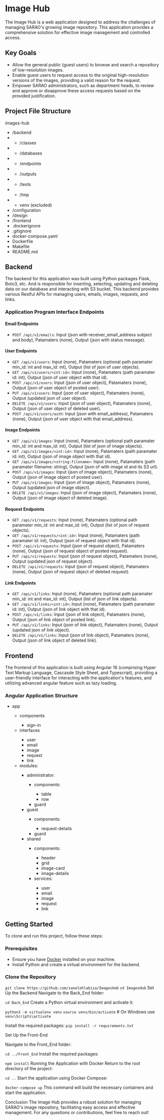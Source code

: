 # Image Hub

The Image Hub is a web application designed to address the challenges of managing SARAO's growing image repository. This application provides a comprehensive solution for effective image management and controlled access.

## Key Goals

- Allow the general public (guest users) to browse and search a repository of low-resolution images.
- Enable guest users to request access to the original high-resolution versions of the images, providing a valid reason for the request.
- Empower SARAO administrators, such as department heads, to review and approve or disapprove these access requests based on the provided justification.

## Project File Structure

images-hub
- /backend
- - /classes
- - /databases
- - /endpoints
- - /outputs
- - /tests
- - /tmp
- - venv (excluded)
- /configuration
- /design
- /frontend
- .dockerignore
- .gitignore
- docker-compose.yaml
- Dockerfile
- Makefile
- README.md

## Backend

The backend for this application was built using Python packages Flask, Boto3, etc. And is responsible for inserting, selecting, updating and deleting data on our database and interacting with S3 bucket. This backend provides various Restful APIs for managing users, emails, images, requests, and links.

### Application Program Interface Endpoints

#### Email Endpoints
- `POST /api/v1/emails`: Input (json with receiver_email_address subject and body), Patamaters (none), Output (json with status message).

#### User Endpoints
- `GET /api/v1/users`: Input (none), Patamaters (optional path paramater min_id: int and max_id: int), Output (list of json of user objects).
- `GET /api/v1/users/<int:id>`: Input (none), Patamaters (path paramater id: int), Output (json of user object with that id).
- `POST /api/v1/users`: Input (json of user object), Patamaters (none), Output (json of user object of posted user).
- `PUT /api/v1/users`: Input (json of user object), Patamaters (none), Output (updated json of user object).
- `DELETE /api/v1/users`: Input (json of user object), Patamaters (none), Output (json of user object of deleted user).
- `POST /api/v1/users/auth`: Input (json with email_address), Patamaters (none), Output (json of user object with that email_address).

#### Image Endpoints
- `GET /api/v1/images`: Input (none), Patamaters (optional path paramater min_id: int and max_id: int), Output (list of json of image objects).
- `GET /api/v1/images/<int:id>`: Input (none), Patamaters (path paramater id: int), Output (json of image object with that id).
- `GET /api/v1/images/<string:filename>`: Input (none), Patamaters (path paramater filename: string), Output (json of with image id and its S3 url).
- `POST /api/v1/images`: Input (json of image object), Patamaters (none), Output (json of image object of posted user).
- `PUT /api/v1/images`: Input (json of image object), Patamaters (none), Output (updated json of image object).
- `DELETE /api/v1/images`: Input (json of image object), Patamaters (none), Output (json of image object of deleted image).

#### Request Endpoints
- `GET /api/v1/requests`: Input (none), Patamaters (optional path paramater min_id: int and max_id: int), Output (list of json of request objects).
- `GET /api/v1/requests/<int:id>`: Input (none), Patamaters (path paramater id: int), Output (json of request object with that id).
- `POST /api/v1/requests`: Input (json of request object), Patamaters (none), Output (json of request object of posted request).
- `PUT /api/v1/requests`: Input (json of request object), Patamaters (none), Output (updated json of request object).
- `DELETE /api/v1/requests`: Input (json of request object), Patamaters (none), Output (json of request object of deleted request).

#### Link Endpoints
- `GET /api/v1/links`: Input (none), Patamaters (optional path paramater min_id: int and max_id: int), Output (list of json of link objects).
- `GET /api/v1/links/<int:id>`: Input (none), Patamaters (path paramater id: int), Output (json of link object with that id).
- `POST /api/v1/links`: Input (json of link object), Patamaters (none), Output (json of link object of posted link).
- `PUT /api/v1/links`: Input (json of link object), Patamaters (none), Output (updated json of link object).
- `DELETE /api/v1/links`: Input (json of link object), Patamaters (none), Output (json of link object of deleted link).

## Frontend

The frontend of this application is built using Angular 16 (comprising Hyper Text Markup Language, Cascasde Style Sheet, and Typescript), providing a user-friendly interface for interacting with the application's features, and utilizing advanced angular feature such as lazy loading.

### Angular Application Structure

<ul>
    <li>app</li>
    <ul>
        <li>components</li>
        <ul>
            <li>sign-in</li>
        </ul>
        <li>interfaces</li>
        <ul>
            <li>user</li>
            <li>email</li>
            <li>image</li>
            <li>request</li>
            <li>link</li>
        </ul>
        <li>modules:</li>
        <ul>
            <li>administrator:</li>
            <ul>
                <li>components:</li>
                <ul>
                    <li>table</li>
                    <li>row</li>
                </ul>
                <li>guard</li>
            </ul>
            <li>guest</li>
            <ul>
                <li>components:</li>
                <ul>
                    <li>request-details</li>
                </ul>
                <li>guard</li>
            </ul>
            <li>shared</li>
            <ul>
                <li>components:</li>
                <ul>
                    <li>header</li>
                    <li>grid</li>
                    <li>image-card</li>
                    <li>image-details</li>
                </ul>
                <li>services:</li>
                <ul>
                    <li>user</li>
                    <li>email</li>
                    <li>image</li>
                    <li>request</li>
                    <li>link</li>
                </ul>
            </ul>
        </ul>
    </ul>
</ul>

## Getting Started

To clone and run this project, follow these steps:

### Prerequisites

- Ensure you have [Docker](https://www.docker.com/) installed on your machine.
- Install Python and create a virtual environment for the backend.

### Clone the Repository

`git clone https://github.com/sanelehlabisa/ImagesHub`
`cd ImagesHub`
Set Up the Backend
Navigate to the Back_End folder:

`cd Back_End`
Create a Python virtual environment and activate it:

`python3 -m virtualenv venv`
`source venv/bin/activate`  # On Windows use `venv\Scripts\activate`

Install the required packages:
`pip install -r requirements.txt`

Set Up the Front-End

Navigate to the Front_End folder:

`cd ../Front_End`
Install the required packages:

`npm install`
Running the Application with Docker
Return to the root directory of the project:

`cd ..`
Start the application using Docker Compose:

`docker-compose up`
This command will build the necessary containers and start the application.

Conclusion
The Image Hub provides a robust solution for managing SARAO's image repository, facilitating easy access and effective management. For any questions or contributions, feel free to reach out!